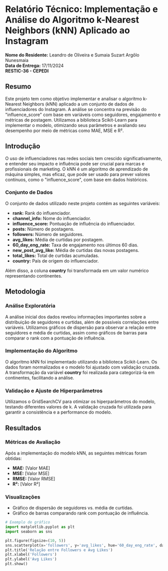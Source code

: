 # Relatório Técnico: Implementação e Análise do Algoritmo k-Nearest Neighbors (kNN) Aplicado ao Instagram

**Nome do Residente:** Leandro de Oliveira e Sumaia Suzart Argôlo Nunesmaia   
**Data de Entrega:** 17/11/2024  
**RESTIC-36 - CEPEDI**

## Resumo

Este projeto tem como objetivo implementar e analisar o algoritmo k-Nearest Neighbors (kNN) aplicado a um conjunto de dados de influenciadores do Instagram. A análise se concentra na previsão do "influence_score" com base em variáveis como seguidores, engajamento e métricas de postagem. Utilizamos a biblioteca Scikit-Learn para implementar o modelo, otimizando seus parâmetros e avaliando seu desempenho por meio de métricas como MAE, MSE e R².

## Introdução

O uso de influenciadores nas redes sociais tem crescido significativamente, e entender seu impacto e influência pode ser crucial para marcas e profissionais de marketing. O kNN é um algoritmo de aprendizado de máquina simples, mas eficaz, que pode ser usado para prever valores contínuos, como o "influence_score", com base em dados históricos.

### Conjunto de Dados

O conjunto de dados utilizado neste projeto contém as seguintes variáveis:
- **rank:** Rank do influenciador.
- **channel_info:** Nome do influenciador.
- **influence_score:** Pontuação de influência do influenciador.
- **posts:** Número de postagens.
- **followers:** Número de seguidores.
- **avg_likes:** Média de curtidas por postagem.
- **60_day_eng_rate:** Taxa de engajamento nos últimos 60 dias.
- **new_post_avg_like:** Média de curtidas das novas postagens.
- **total_likes:** Total de curtidas acumuladas.
- **country:** País de origem do influenciador.

Além disso, a coluna **country** foi transformada em um valor numérico representando continentes.

## Metodologia

### Análise Exploratória

A análise inicial dos dados revelou informações importantes sobre a distribuição de seguidores e curtidas, além de possíveis correlações entre variáveis. Utilizamos gráficos de dispersão para observar a relação entre seguidores e média de curtidas, assim como gráficos de barras para comparar o rank com a pontuação de influência.

### Implementação do Algoritmo

O algoritmo kNN foi implementado utilizando a biblioteca Scikit-Learn. Os dados foram normalizados e o modelo foi ajustado com validação cruzada. A transformação da variável **country** foi realizada para categorizá-la em continentes, facilitando a análise.

### Validação e Ajuste de Hiperparâmetros

Utilizamos o GridSearchCV para otimizar os hiperparâmetros do modelo, testando diferentes valores de k. A validação cruzada foi utilizada para garantir a consistência e a performance do modelo.

## Resultados

### Métricas de Avaliação

Após a implementação do modelo kNN, as seguintes métricas foram obtidas:

- **MAE:** [Valor MAE]
- **MSE:** [Valor MSE]
- **RMSE:** [Valor RMSE]
- **R²:** [Valor R²]

### Visualizações

- Gráfico de dispersão de seguidores vs. média de curtidas.
- Gráfico de barras comparando rank com pontuação de influência.

```python
# Exemplo de gráfico
import matplotlib.pyplot as plt
import seaborn as sns

plt.figure(figsize=(10, 5))
sns.scatterplot(x='followers', y='avg_likes', hue='60_day_eng_rate', data=df)
plt.title('Relação entre Followers e Avg Likes')
plt.xlabel('Followers')
plt.ylabel('Avg Likes')
plt.show()
